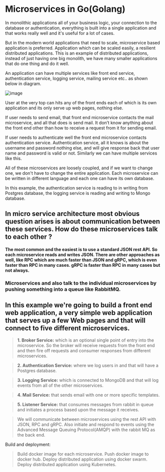 # Microservices in Go(Golang)

In monolithic applications all of your business logic, your connection to the database or authentication, everything is built into a single application and that works really well and it's useful for a lot of cases. 

But in the modern world applications that need to scale, microservice based application is preferred. Application which can be scaled easily, a resilient distributed applications. This is an example of distributed applications, instead of just having one big monolith, we have many smaller applications that do one thing and do it well.

An application can have multiple services like front end service, authentication service, logging service, mailing service etc.. as shown below in diagram.

![image](https://user-images.githubusercontent.com/30834801/209208763-c8c563de-a155-49cc-8e9a-135005d6807f.png)


User at the very top can hits any of the front ends each of which is its own application and its only serve up web pages, nothing else.

If user needs to send email, that front end microservice contacts the mail microservice, and all that does is send mail. It don’t know anything about the front end other than how to receive a request from it for sending email.

If user needs to authenticate well the front end microservice contacts authentication service. Authentication service, all it knows is about the username and password nothing else, and will give response back that user name and password is valid or not. Similarly we can have multiple services like this. 

All of these microservices are loosely coupled, and if we want to change one, we don't have to change the entire application. Each microservice can be written in different language and each one can have its own database.
 
In this example, the authentication service is reading to in writing from Postgres database, the logging service is reading and writing to Mongo database.

## In micro service architecture most obvious question arises is about communication between these services. How do these microservices talk to each other ?
#### The most common and the easiest is to use a standard JSON rest API. So each microservice reads and writes JSON. There are other approaches as well, like RPC which are much faster than JSON and gRPC, which is even faster than RPC in many cases. gRPC is faster than RPC in many cases but not always.

### Microservices and also talk to the individual microservices by pushing something into a queue like RabbitMQ.

## In this example we're going to build a front end web application, a very simple web application that serves up a few Web pages and that will connect to five different microservices.

> **1.	Broker Service:** which is an optional single point of entry into the microservice. So the broker will receive requests from the front end and then fire off requests and consumer responses from different microservices.

> **2.	Authentication Service:** where we log users in and that will have a Postgres database.

> **3.	Logging Service:** which is connected to MongoDB and that will log events from all of the other microservices.

> **4.	Mail Service:** that sends email with one or more specific templates.

> **5.	Listener Service:** that consumes messages from rabbit in queue and initiates a process based upon the message it receives.

> We will communicate between microservices using the rest API with JSON, RPC and gRPC. Also initiate and respond to events using the Advanced Message
Queuing Protocol(AMQP) with the rabbit MQ as the back end.

Build and deployment:
> Build docker image for each microservice. 
> Push docker image to docker hub.
> Deploy distributed application using docker swarm.
> Deploy distributed application using Kubernetes.

